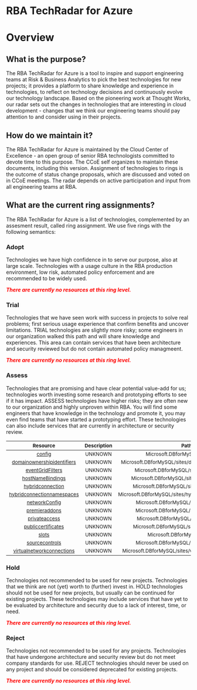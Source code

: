 
RBA TechRadar for Azure
=======================

# Overview

## What is the purpose?


The RBA TechRadar for Azure is a tool to inspire and support engineering teams at Risk & Business Analytics to pick the best technologies for new projects; it provides a platform to share knowledge and experience in technologies, to reflect on technology decisions and continuously evolve our technology landscape.  Based on the pioneering work at Thought Works, our radar sets out the changes in technologies that are interesting in cloud development - changes that we think our engineering teams should pay attention to and consider using in their projects.
## How do we maintain it?


The RBA TechRadar for Azure is maintained by the Cloud Center of Excellence - an open group of senior RBA technologists committed to devote time to this purpose.  The CCoE self organizes to maintain these documents, including this version.  Assignment of technologies to rings is the outcome of status change proposals, which are discussed and voted on in CCoE meetings.  The radar depends on active participation and input from all engineering teams at RBA.
## What are the current ring assignments?


The RBA TechRadar for Azure is a list of technologies, complemented by an assesment result, called ring assignment.  We use five rings with the following semantics:
### Adopt


Technologies we have high confidence in to serve our purpose, also at large scale.  Technologies with a usage culture in the RBA production environment, low risk, automated policy enforcement and are recommended to be widely used.  
  
***<font color="red"> There are currently no resources at this ring level. </font>***
### Trial


Technologies that we have seen work with success in projects to solve real problems;  first serious usage experience that confirm benefits and uncover limitations.  TRIAL technologies are slightly more risky; some engineers in our organization walked this path and will share knowledge and experiences.  This area can contain services that have been architecture and security reviewed but do not contain automated policy managmeent.  
  
***<font color="red"> There are currently no resources at this ring level. </font>***
### Assess


Technologies that are promising and have clear potential value-add for us; technologies worth investing some research and prototyping efforts to see if it has impact.  ASSESS technologies have higher risks;  they are often new to our organization and highly unproven within RBA.  You will find some engineers that have knowledge in the technology and promote it, you may even find teams that have started a prototyping effort.  These technologies can also include services that are currently in architecture or security review.  

|<sub>Resource</sub>|<sub>Description</sub>|<sub>Path</sub>|<sub>Status</sub>|
| :---: | :---: | :---: | :---: |
|<sub>[config](https://github.com/openrba/python-azure-techradar/tree/master/Microsoft.DBforMySQL/sites/config)</sub>|<sub>UNKNOWN</sub>|<sub>Microsoft.DBforMySQL/sites/config</sub>|<sub>ASSESS</sub>|
|<sub>[domainownershipidentifiers](https://github.com/openrba/python-azure-techradar/tree/master/Microsoft.DBforMySQL/sites/domainownershipidentifiers)</sub>|<sub>UNKNOWN</sub>|<sub>Microsoft.DBforMySQL/sites/domainownershipidentifiers</sub>|<sub>ASSESS</sub>|
|<sub>[eventGridFilters](https://github.com/openrba/python-azure-techradar/tree/master/Microsoft.DBforMySQL/sites/eventGridFilters)</sub>|<sub>UNKNOWN</sub>|<sub>Microsoft.DBforMySQL/sites/eventGridFilters</sub>|<sub>ASSESS</sub>|
|<sub>[hostNameBindings](https://github.com/openrba/python-azure-techradar/tree/master/Microsoft.DBforMySQL/sites/hostNameBindings)</sub>|<sub>UNKNOWN</sub>|<sub>Microsoft.DBforMySQL/sites/hostNameBindings</sub>|<sub>ASSESS</sub>|
|<sub>[hybridconnection](https://github.com/openrba/python-azure-techradar/tree/master/Microsoft.DBforMySQL/sites/hybridconnection)</sub>|<sub>UNKNOWN</sub>|<sub>Microsoft.DBforMySQL/sites/hybridconnection</sub>|<sub>ASSESS</sub>|
|<sub>[hybridconnectionnamespaces](https://github.com/openrba/python-azure-techradar/tree/master/Microsoft.DBforMySQL/sites/hybridconnectionnamespaces)</sub>|<sub>UNKNOWN</sub>|<sub>Microsoft.DBforMySQL/sites/hybridconnectionnamespaces</sub>|<sub>ASSESS</sub>|
|<sub>[networkConfig](https://github.com/openrba/python-azure-techradar/tree/master/Microsoft.DBforMySQL/sites/networkConfig)</sub>|<sub>UNKNOWN</sub>|<sub>Microsoft.DBforMySQL/sites/networkConfig</sub>|<sub>ASSESS</sub>|
|<sub>[premieraddons](https://github.com/openrba/python-azure-techradar/tree/master/Microsoft.DBforMySQL/sites/premieraddons)</sub>|<sub>UNKNOWN</sub>|<sub>Microsoft.DBforMySQL/sites/premieraddons</sub>|<sub>ASSESS</sub>|
|<sub>[privateaccess](https://github.com/openrba/python-azure-techradar/tree/master/Microsoft.DBforMySQL/sites/privateaccess)</sub>|<sub>UNKNOWN</sub>|<sub>Microsoft.DBforMySQL/sites/privateaccess</sub>|<sub>ASSESS</sub>|
|<sub>[publiccertificates](https://github.com/openrba/python-azure-techradar/tree/master/Microsoft.DBforMySQL/sites/publiccertificates)</sub>|<sub>UNKNOWN</sub>|<sub>Microsoft.DBforMySQL/sites/publiccertificates</sub>|<sub>ASSESS</sub>|
|<sub>[slots](https://github.com/openrba/python-azure-techradar/tree/master/Microsoft.DBforMySQL/sites/slots)</sub>|<sub>UNKNOWN</sub>|<sub>Microsoft.DBforMySQL/sites/slots</sub>|<sub>ASSESS</sub>|
|<sub>[sourcecontrols](https://github.com/openrba/python-azure-techradar/tree/master/Microsoft.DBforMySQL/sites/sourcecontrols)</sub>|<sub>UNKNOWN</sub>|<sub>Microsoft.DBforMySQL/sites/sourcecontrols</sub>|<sub>ASSESS</sub>|
|<sub>[virtualnetworkconnections](https://github.com/openrba/python-azure-techradar/tree/master/Microsoft.DBforMySQL/sites/virtualnetworkconnections)</sub>|<sub>UNKNOWN</sub>|<sub>Microsoft.DBforMySQL/sites/virtualnetworkconnections</sub>|<sub>ASSESS</sub>|

### Hold


Technologies not recommended to be used for new projects. Technologies that we think are not (yet) worth to (further) invest in.  HOLD technologies should not be used for new projects, but usually can be continued for existing projects.  These technologies may include services that have yet to be evaluated by architecture and security due to a lack of interest, time, or need.  
  
***<font color="red"> There are currently no resources at this ring level. </font>***
### Reject


Technologies not recommended to be used for any projects. Technologies that have undergone architecture and security review but do not meet company standards for use.  REJECT technologies should never be used on any project and should be considered deprecated for existing projects.  
  
***<font color="red"> There are currently no resources at this ring level. </font>***